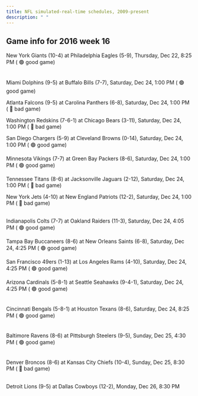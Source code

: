 ```yaml
---
title: NFL simulated-real-time schedules, 2009-present
description: " "
---
```


## Game info for 2016 week 16
New York Giants (10-4) at Philadelphia Eagles (5-9), Thursday, Dec 22, 8:25 PM (	:green_circle: good game)

<br/>Miami Dolphins (9-5) at Buffalo Bills (7-7), Saturday, Dec 24, 1:00 PM (	:green_circle: good game)

Atlanta Falcons (9-5) at Carolina Panthers (6-8), Saturday, Dec 24, 1:00 PM (	:red_circle: bad game)

Washington Redskins (7-6-1) at Chicago Bears (3-11), Saturday, Dec 24, 1:00 PM (	:red_circle: bad game)

San Diego Chargers (5-9) at Cleveland Browns (0-14), Saturday, Dec 24, 1:00 PM (	:green_circle: good game)

Minnesota Vikings (7-7) at Green Bay Packers (8-6), Saturday, Dec 24, 1:00 PM (	:green_circle: good game)

Tennessee Titans (8-6) at Jacksonville Jaguars (2-12), Saturday, Dec 24, 1:00 PM (	:red_circle: bad game)

New York Jets (4-10) at New England Patriots (12-2), Saturday, Dec 24, 1:00 PM (	:red_circle: bad game)

<br/>Indianapolis Colts (7-7) at Oakland Raiders (11-3), Saturday, Dec 24, 4:05 PM (	:green_circle: good game)

Tampa Bay Buccaneers (8-6) at New Orleans Saints (6-8), Saturday, Dec 24, 4:25 PM (	:green_circle: good game)

San Francisco 49ers (1-13) at Los Angeles Rams (4-10), Saturday, Dec 24, 4:25 PM (	:green_circle: good game)

Arizona Cardinals (5-8-1) at Seattle Seahawks (9-4-1), Saturday, Dec 24, 4:25 PM (	:green_circle: good game)

<br/>Cincinnati Bengals (5-8-1) at Houston Texans (8-6), Saturday, Dec 24, 8:25 PM (	:green_circle: good game)

<br/>Baltimore Ravens (8-6) at Pittsburgh Steelers (9-5), Sunday, Dec 25, 4:30 PM (	:green_circle: good game)

<br/>Denver Broncos (8-6) at Kansas City Chiefs (10-4), Sunday, Dec 25, 8:30 PM (	:red_circle: bad game)

<br/>Detroit Lions (9-5) at Dallas Cowboys (12-2), Monday, Dec 26, 8:30 PM

